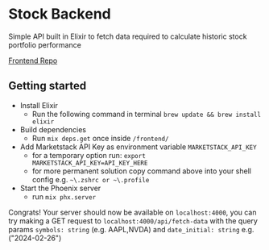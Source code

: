 # Stock Backend
Simple API built in Elixir to fetch data required to calculate historic stock portfolio performance

[Frontend Repo](https://github.com/tsukudabuddha/stock-frontend/blob/main/README.md)

## Getting started 
* Install Elixir
  * Run the following command in terminal `brew update && brew install elixir`
* Build dependencies
  * Run `mix deps.get` once inside `/frontend/`
* Add Marketstack API Key as environment variable `MARKETSTACK_API_KEY`
  * for a temporary option run: `export MARKETSTACK_API_KEY=API_KEY_HERE`
  * for more permanent solution copy command above into your shell config e.g. `~\.zshrc or ~\.profile`
* Start the Phoenix server
  * run `mix phx.server`

Congrats! Your server should now be available on `localhost:4000`, you can try making a GET request to `localhost:4000/api/fetch-data` with the query params `symbols: string` (e.g. AAPL,NVDA) and `date_initial: string` e.g. ("2024-02-26")
